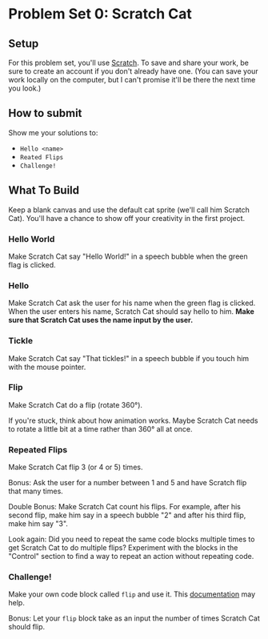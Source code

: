 # Problem Set 0: Scratch Cat

## Setup

For this problem set, you'll use [Scratch](https://scratch.mit.edu). To save and share your work, be sure to create an account if you don't already have one. (You can save your work locally on the computer, but I can't promise it'll be there the next time you look.)

## How to submit

Show me your solutions to:

- `Hello <name>`
- `Reated Flips`
- `Challenge!`

## What To Build

Keep a blank canvas and use the default cat sprite (we'll call him Scratch Cat). You'll have a chance to show off your creativity in the first project.

### Hello World

Make Scratch Cat say "Hello World!" in a speech bubble when the green flag is clicked.

### Hello <name>

Make Scratch Cat ask the user for his name when the green flag is clicked. When the user enters his name, Scratch Cat should say hello to him. **Make sure that Scratch Cat uses the name input by the user.**

### Tickle

Make Scratch Cat say "That tickles!" in a speech bubble if you touch him with the mouse pointer.

### Flip

Make Scratch Cat do a flip (rotate 360°).

If you're stuck, think about how animation works. Maybe Scratch Cat needs to rotate a little bit at a time rather than 360° all at once.

### Repeated Flips

Make Scratch Cat flip 3 (or 4 or 5) times.

Bonus: Ask the user for a number between 1 and 5 and have Scratch flip that many times.

Double Bonus: Make Scratch Cat count his flips. For example, after his second flip, make him say in a speech bubble "2" and after his third flip, make him say "3".

Look again: Did you need to repeat the same code blocks multiple times to get Scratch Cat to do multiple flips? Experiment with the blocks in the "Control" section to find a way to repeat an action without repeating code.

### Challenge!

Make your own code block called `flip` and use it. This [documentation](https://en.scratch-wiki.info/wiki/My_Blocks) may help.

Bonus: Let your `flip` block take as an input the number of times Scratch Cat should flip.
